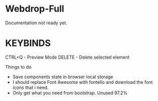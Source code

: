 # Webdrop-Full

Documentation not ready yet.


# KEYBINDS

CTRL+Q - Preview Mode
DELETE - Delete selected element



Things to do

- Save components state in browser local storage
- I should replace Font Awesome with fontello and download the font icons that i need. 
- Only get what you need from bootstrap. Unused 97.2%